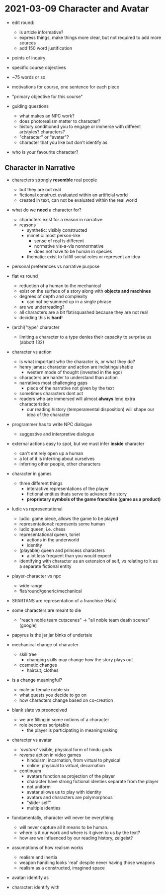 # 2021-03-09 Character and Avatar

* edit round:
  * is article informative?
  * express things, make things more clear, but not required to add more sources
  * add 150 word justification
* points of inquiry
* specific course objectives
* ~75 words or so.
* motivations for course, one sentence for each piece
* "primary objective for this course"

* guiding questions
  * what makes an NPC work?
  * does photorealism matter to character?
  * history conditioned you to engage or immerse with diffeent artstyles? characters?
  * "character" or "avatar"?
  * character that you like but don't identify as

* who is your favourite character?

## Character in Narrative

* characters strongly **resemble** real people
  * but they are not real
  * fictional construct evaluated within an artificial world
  * created in text, can not be evaluated within the real world
* what do we **need** a character for?
  * characters exist for a reason in narrative
  * reasons
    * synthetic: visibly constructed
    * mimetic: most person-like
      * sense of real is different
      * normative vis-a-vis nonnormative
      * does not have to be human in species
    * thematic: exist to fulfill social roles or represent an idea
* personal preferences vs narrative purpose
* flat vs round
  * reduction of a human to the mechanical
  * exist on the surface of a story along with **objects and machines**
  * degrees of depth and complexity
    * can not be summed up in a single phrase
  * are we underreading?
  * all characters are a bit flat/squashed because they are not real
  * deciding this is **hard!**
* (archi)"type" character
  * limiting a character to a type denies their capacity to surprise us (abbott 132)
  
* character vs action
  * is what important who the character is, or what they do?
  * henry james: character and action are indistinguishable
    * western mode of thought (invested in the ego)
  * characters are harder to understand than action
  * narratives most challenging gaps
    * piece of the narrative not given by the text
  * sometimes characters dont act
  * readers who are immersed will almost **always** lend extra characteristics
    * our reading history (temperamental disposition) will shape our idea of the character
* programmer has to write NPC dialogue 
  * suggestive and interpretive dialogue
* external actions easy to spot, but we must infer **inside** character
  * can't entirely open up a human
  * a lot of it is inferring about ourselves
  * inferring other people, other characters
* character in games
  * three different things
    * interactive representations of the player
    * fictional entities thats serve to advance the story
    * **proprietary symbols of the game franchise (game as a product)**
* ludic vs representational
  * ludic: game piece, allows the game to be played
  * representational: represents some human
  * ludic queen, i.e. chess 
  * representational queen, toriel
    * actions in the underworld
    * identity
  * (playable) queen and princess characters
    * a lot less frequent than you would expect
  * identifying with character as an extension of self, vs relating to it as a separate fictional entity
* player-character vs npc
  * wide range
  * flat/round/generic/mechanical
* SPARTANS are representation of a franchise (Halo)
* some characters are meant to die
  * "reach noble team cutscenes" -> "all noble team death scenes" (google)
* papyrus is the jar jar binks of undertale
* mechanical change of character
  * skill tree
    * changing skills may change how the story plays out
  * cosmetic changes
    * haircut, clothes
* is a change meaningful?
  * male or female noble six
  * what quests you decide to go on
  * how characters change based on co-creation
* blank slate vs preonceived
  * we are filling in some notions of a character
  * role becomes scriptable
    * the player is participating in meaningmaking
* character vs avatar
  * '*avatara*' visible, physical form of hindu gods
  * reverse action in video games
    * hinduism: incarnation, from virtual to physical
    * online: physical to virtual, decarnation
  * continuum
    * avatars function as projection of the player
    * character have strong fictional identies separate from the player
    * not uniform
    * avatar allows us to play with identity
    * avatars and characters are polymorphous
    * "slider self"
    * multiple identies
* fundamentally, character will never be everything
  * will never capture all it means to be human.
  * where is it our work and where is it given to us by the text?
  * how are we influenced by our reading history, zeigeist? 


* assumptions of how realism works
  * realism and inertia
  * weapon handling looks 'real' despite never having those weapons
  * realism as a constructed, imagined space

* avatar: identify as
* character: identify with 
